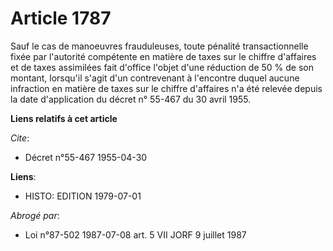 # Article 1787

Sauf le cas de manoeuvres frauduleuses, toute pénalité transactionnelle fixée par l'autorité compétente en matière de taxes
sur le chiffre d'affaires et de taxes assimilées fait d'office l'objet d'une réduction de 50 % de son montant, lorsqu'il
s'agit d'un contrevenant à l'encontre duquel aucune infraction en matière de taxes sur le chiffre d'affaires n'a été relevée
depuis la date d'application du décret n° 55-467 du 30 avril 1955.

**Liens relatifs à cet article**

_Cite_:

  - Décret n°55-467 1955-04-30

**Liens**:

  - HISTO: EDITION 1979-07-01

_Abrogé par_:

  - Loi n°87-502 1987-07-08 art. 5 VII JORF 9 juillet 1987
